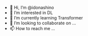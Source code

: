 - 👋 Hi, I’m @idonashino
- 👀 I’m interested in DL
- 🌱 I’m currently learning Transformer
- 💞️ I’m looking to collaborate on ...
- 📫 How to reach me ...

<!---
idonashino/idonashino is a ✨ special ✨ repository because its `README.md` (this file) appears on your GitHub profile.
You can click the Preview link to take a look at your changes.
--->
